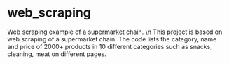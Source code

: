 # web_scraping
Web scraping example of a supermarket chain. \n
This project is based on web scraping of a supermarket chain. 
The code lists the category, name and price of 2000+ products in 10 different categories such as snacks, cleaning, meat on different pages.
